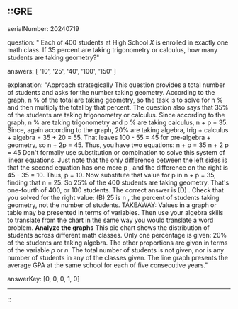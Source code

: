 ::GRE
---

serialNumber: 20240719

question: " Each of 400 students at High School <i>X</i> is enrolled in exactly one math class. If 35 percent are taking trigonometry or calculus, how many students are taking geometry?"

answers: [
  '10',
  '25',
  '40',
  '100',
  '150'
]

explanation: "Approach strategically This question provides a total number of students and asks for the number taking geometry. According to the graph, n % of the total are taking geometry, so the task is to solve for n % and then multiply the total by that percent. The question also says that 35% of the students are taking trigonometry or calculus. Since according to the graph, n % are taking trigonometry and p % are taking calculus, n + p = 35. Since, again according to the graph, 20% are taking algebra, trig + calculus + algebra = 35 + 20 = 55. That leaves 100 - 55 = 45 for pre-algebra + geometry, so n + 2p = 45. Thus, you have two equations: n + p = 35 n + 2 p = 45 Don't formally use substitution or combination to solve this system of linear equations. Just note that the only difference between the left sides is that the second equation has one more p , and the difference on the right is 45 - 35 = 10. Thus, p = 10. Now substitute that value for p in n + p = 35, finding that n = 25. So 25% of the 400 students are taking geometry. That's one-fourth of 400, or 100 students. The correct answer is (D) . Check that you solved for the right value: (B) 25 is n , the percent of students taking geometry, not the number of students. TAKEAWAY: Values in a graph or table may be presented in terms of variables. Then use your algebra skills to translate from the chart in the same way you would translate a word problem. <strong>Analyze the graphs</strong> This pie chart shows the distribution of students across different math classes. Only one percentage is given: 20% of the students are taking algebra. The other proportions are given in terms of the variable <i>p</i> or <i>n</i>. The total number of students is not given, nor is any number of students in any of the classes given. The line graph presents the average GPA at the same school for each of five consecutive years."

answerKey: [0, 0, 0, 1, 0]

---
::